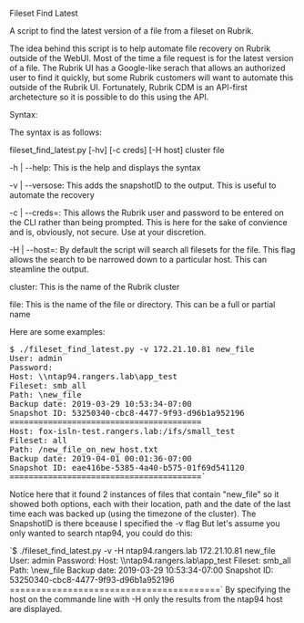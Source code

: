 Fileset Find Latest
<p>
A script to find the latest version of a file from a fileset on Rubrik.
<p>
The idea behind this script is to help automate file recovery on Rubrik outside of the WebUI.  Most of the time a file
request is for the latest version of a file.  The Rubrik UI has a Google-like serach that allows an authorized user to 
find it quickly, but some Rubrik customers will want to automate this outside of the Rubrik UI.  Fortunately, Rubrik CDM
is an API-first archetecture so it is possible to do this using the API.
<p>
Syntax:
<p>
The syntax is as follows:
<p>
fileset_find_latest.py [-hv] [-c creds] [-H host] cluster file
<p>
-h | --help: This is the help and displays the syntax<p>
-v | --versose: This adds the snapshotID to the output.  This is useful to automate the recovery<p>
-c | --creds=<user:password>: This allows the Rubrik user and password to be entered on the CLI rather than being
prompted.  This is here for the sake of convience and is, obviously, not secure.  Use at your discretion. <p>
-H | --host=<hostname>: By default the script will search all filesets for the file.  This flag allows the search to be 
narrowed down to a particular host.  This can steamline the output.<p>
cluster:  This is the name of the Rubrik cluster<p>
file:  This is the name of the file or directory.  This can be a full or partial name
<p>
Here are some examples:<p>
<pre>$ ./fileset_find_latest.py -v 172.21.10.81 new_file
User: admin
Password: 
Host: \\ntap94.rangers.lab\app_test
Fileset: smb_all
Path: \new_file
Backup date: 2019-03-29 10:53:34-07:00
Snapshot ID: 53250340-cbc8-4477-9f93-d96b1a952196
========================================
Host: fox-isln-test.rangers.lab:/ifs/small_test
Fileset: all
Path: /new_file_on_new_host.txt
Backup date: 2019-04-01 00:01:36-07:00
Snapshot ID: eae416be-5385-4a40-b575-01f69d541120
========================================`</pre>
Notice here that it found 2 instances of files that contain "new_file" so it showed both options, each with their
location, path and the date of the last time each was backed up (using the timezone of the cluster).  The SnapshotID is 
there bceause I specified the -v flag But let's assume 
you only wanted to search ntap94, you could do this:
<p>
</pre>`$ ./fileset_find_latest.py -v -H ntap94.rangers.lab 172.21.10.81 new_file
User: admin
Password: 
Host: \\ntap94.rangers.lab\app_test
Fileset: smb_all
Path: \new_file
Backup date: 2019-03-29 10:53:34-07:00
Snapshot ID: 53250340-cbc8-4477-9f93-d96b1a952196
========================================`</pre>
By specifying the host on the commande line with -H only the results from the ntap94 host are displayed.



